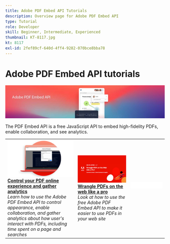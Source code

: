 ```yaml
---
title: Adobe PDF Embed API Tutorials
description: Overview page for Adobe PDF Embed API
type: Tutorial
role: Developer
skill: Beginner, Intermediate, Experienced
thumbnail: KT-8117.jpg
kt: 8117
exl-id: 2fef89cf-640d-4ff4-9282-070bce8bba78
---
```

# Adobe PDF Embed API tutorials

![PDF Embed API Banner](../assets/pdfembedhero.jpg)

The PDF Embed API is a free JavaScript API to embed high-fidelity PDFs, enable collaboration, and see analytics.

<table style="table-layout:fixed">
<tr>
 <td>
   <a href="controlpdfexperience.md">
      <img alt="Control your PDF online experience and gather analytics" src="assets/ControlPDF_thumb.png" />
   </a>
    <div>
   <a href="controlpdfexperience.md"><strong>Control your PDF online experience and gather analytics</strong></a>
    </div>
    <em>Learn how to use the Adobe PDF Embed API to control appearance, enable collaboration, and gather analytics about how user's interact with PDFs, including time spent on a page and searches</em>
    <br>
  </td>
  <td>
   <a href="https://experienceleague.adobe.com/docs/adobe-developers-live-events/events/2021/oct2021/pdf-embed-api.html">
      <img alt="Wrangle PDFs on the web like a pro" src="assets/Wrangle_1280.png" />
   </a>
    <div>
   <a href="https://experienceleague.adobe.com/docs/adobe-developers-live-events/events/2021/oct2021/pdf-embed-api.html"><strong>Wrangle PDFs on the web like a pro</strong></a>
    </div>
    <em>Look at how to use the free Adobe PDF Embed API to make it easier to use PDFs in your web site</em>
    <br>
  </td>
  <td>
    <img alt="Spacer" src="../assets/WhiteBanner_Placeholder.png" />
    <div>
    <br>
  </td>
</tr>
</table>

